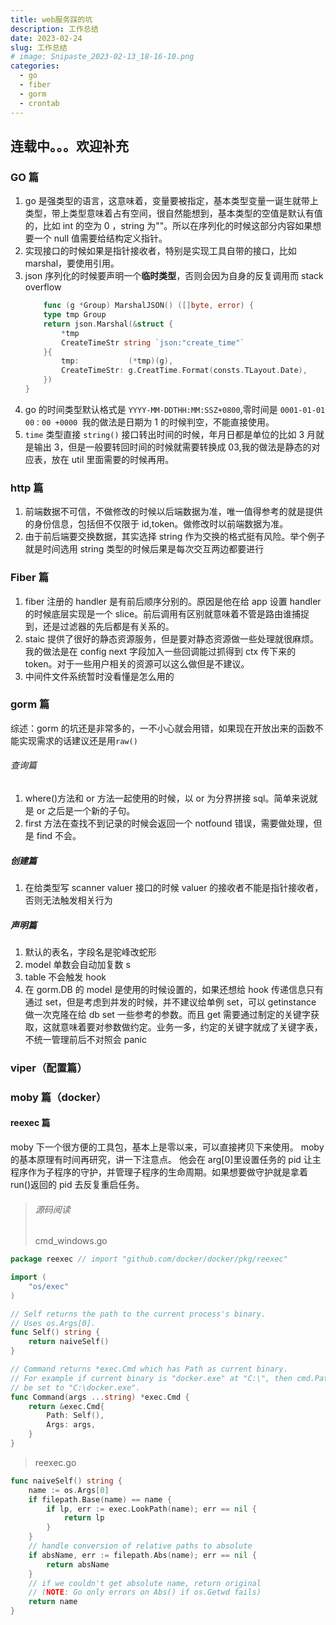 ```yaml
---
title: web服务踩的坑
description: 工作总结
date: 2023-02-24
slug: 工作总结
# image: Snipaste_2023-02-13_18-16-10.png
categories:
  - go
  - fiber
  - gorm
  - crontab
---
```


## 连载中。。。欢迎补充

### GO 篇

1. go 是强类型的语言，这意味着，变量要被指定，基本类型变量一诞生就带上类型，带上类型意味着占有空间，很自然能想到，基本类型的空值是默认有值的，比如 int 的空为 0 ，string 为""。所以在序列化的时候这部分内容如果想要一个 null 值需要给结构定义指针。
2. 实现接口的时候如果是指针接收者，特别是实现工具自带的接口，比如 marshal，要使用引用。
3. json 序列化的时候要声明一个**临时类型**，否则会因为自身的反复调用而 stack overflow
   ```go
       func (g *Group) MarshalJSON() ([]byte, error) {
       type tmp Group
       return json.Marshal(&struct {
           *tmp
           CreateTimeStr string `json:"create_time"`
       }{
           tmp:           (*tmp)(g),
           CreateTimeStr: g.CreatTime.Format(consts.TLayout.Date),
       })
   }
   ```
4. go 的时间类型默认格式是 `YYYY-MM-DDTHH:MM:SSZ+0800`,零时间是 `0001-01-01 00：00 +0000 `我的做法是日期为 1 的时候判空，不能直接使用。
5. `time` 类型直接 `string()` 接口转出时间的时候，年月日都是单位的比如 3 月就是输出 3，但是一般要转回时间的时候就需要转换成 03,我的做法是静态的对应表，放在 util 里面需要的时候再用。

### http 篇

1. 前端数据不可信，不做修改的时候以后端数据为准，唯一值得参考的就是提供的身份信息，包括但不仅限于 id,token。做修改时以前端数据为准。
2. 由于前后端要交换数据，其实选择 string 作为交换的格式挺有风险。举个例子就是时间选用 string 类型的时候后果是每次交互两边都要进行

### Fiber 篇

1. fiber 注册的 handler 是有前后顺序分别的。原因是他在给 app 设置 handler 的时候底层实现是一个 slice。前后调用有区别就意味着不管是路由谁捕捉到，还是过滤器的先后都是有关系的。
2. staic 提供了很好的静态资源服务，但是要对静态资源做一些处理就很麻烦。我的做法是在 config next 字段加入一些回调能过抓得到 ctx 传下来的 token。对于一些用户相关的资源可以这么做但是不建议。
3. 中间件文件系统暂时没看懂是怎么用的

### gorm 篇

综述：gorm 的坑还是非常多的，一不小心就会用错，如果现在开放出来的函数不能实现需求的话建议还是用`raw()`

###### 查询篇

1. where()方法和 or 方法一起使用的时候，以 or 为分界拼接 sql。简单来说就是 or 之后是一个新的子句。
2. first 方法在查找不到记录的时候会返回一个 notfound 错误，需要做处理，但是 find 不会。

##### 创建篇

1. 在给类型写 scanner valuer 接口的时候 valuer 的接收者不能是指针接收者，否则无法触发相关行为

##### 声明篇

1.  默认的表名，字段名是驼峰改蛇形
2.  model 单数会自动加复数 s
3.  table 不会触发 hook
4.  在 gorm.DB 的 model 是使用的时候设置的，如果还想给 hook 传递信息只有通过 set，但是考虑到并发的时候，并不建议给单例 set，可以 getinstance 做一次克隆在给 db set 一些参考的参数。而且 get 需要通过制定的关键字获取，这就意味着要对参数做约定。业务一多，约定的关键字就成了关键字表，不统一管理前后不对照会 panic

### viper（配置篇）

### moby 篇（docker）

#### reexec 篇

moby 下一个很方便的工具包，基本上是零以来，可以直接拷贝下来使用。
moby 的基本原理有时间再研究，讲一下注意点。
他会在 arg[0]里设置任务的 pid 让主程序作为子程序的守护，并管理子程序的生命周期。如果想要做守护就是拿着 run()返回的 pid 去反复重启任务。

> ###### 源码阅读
>
> cmd_windows.go

```go
package reexec // import "github.com/docker/docker/pkg/reexec"

import (
	"os/exec"
)

// Self returns the path to the current process's binary.
// Uses os.Args[0].
func Self() string {
	return naiveSelf()
}

// Command returns *exec.Cmd which has Path as current binary.
// For example if current binary is "docker.exe" at "C:\", then cmd.Path will
// be set to "C:\docker.exe".
func Command(args ...string) *exec.Cmd {
	return &exec.Cmd{
		Path: Self(),
		Args: args,
	}
}
```

> reexec.go

```go
func naiveSelf() string {
	name := os.Args[0]
	if filepath.Base(name) == name {
		if lp, err := exec.LookPath(name); err == nil {
			return lp
		}
	}
	// handle conversion of relative paths to absolute
	if absName, err := filepath.Abs(name); err == nil {
		return absName
	}
	// if we couldn't get absolute name, return original
	// (NOTE: Go only errors on Abs() if os.Getwd fails)
	return name
}
```
